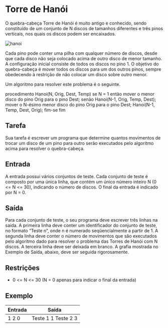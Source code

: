 # Torre de Hanói

O quebra-cabeça Torre de Hanói é muito antigo e conhecido, sendo constituído de um conjunto de N discos de tamanhos diferentes e três pinos verticais, nos quais os discos podem ser encaixados.

![hanoi](https://github.com/gaabrieltorres7/congenial-code-challenges/assets/98062444/82575a1a-cd8c-43ae-a433-acd61c7c720a)

Cada pino pode conter uma pilha com qualquer número de discos, desde que cada disco não seja colocado acima de outro disco de menor tamanho. A configuração inicial consiste de todos os discos no pino 1. O objetivo do quebra-cabeça é mover todos os discos para um dos outros pinos, sempre obedecendo à restrição de não colocar um disco sobre outro menor.

Um algoritmo para resolver este problema é o seguinte.

procedimento Hanoi(N, Orig, Dest, Temp)
se N = 1 então
mover o menor disco do pino Orig para o pino Dest;
senão
Hanoi(N-1, Orig, Temp, Dest);
mover o N-ésimo menor disco do pino Orig para o pino Dest;
Hanoi(N-1, Temp, Dest, Orig);
fim-se
fim

## Tarefa

Sua tarefa é escrever um programa que determine quantos movimentos de trocar um disco de um pino para outro serão executados pelo algoritmo acima para resolver o quebra-cabeça.

## Entrada

A entrada possui vários conjuntos de teste. Cada conjunto de teste é composto por uma única linha, que contém um único número inteiro N (0 <= N <= 30), indicando o número de discos. O final da entrada é indicado por N = 0.

## Saída

Para cada conjunto de teste, o seu programa deve escrever três linhas na saída. A primeira linha deve conter um identificador do conjunto de teste, no formato “Teste n”, onde n é numerado seqüencialmente a partir de 1. A segunda linha deve conter o número de movimentos que são executados pelo algoritmo dado para resolver o problema das Torres de Hanói com N discos. A terceira linha deve ser deixada em branco. A grafia mostrada no Exemplo de Saída, abaixo, deve ser seguida rigorosamente.

## Restrições

- 0 <= N <= 30 (N = 0 apenas para indicar o final da entrada)

## Exemplo

| Entrada | Saída               |
| ------- | ------------------- |
| 1 2 0   | Teste 1 1 Teste 2 3 |
